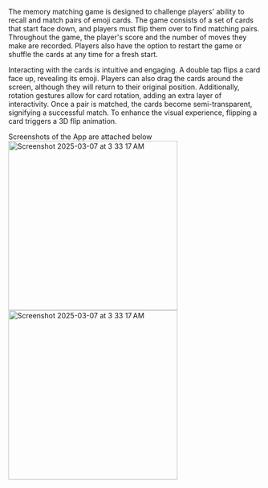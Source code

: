 The memory matching game is designed to challenge players' ability to recall and match pairs of emoji cards. The game consists of a set of cards that start face down, and players must flip them over to find matching pairs. Throughout the game, the player's score and the number of moves they make are recorded. Players also have the option to restart the game or shuffle the cards at any time for a fresh start.

Interacting with the cards is intuitive and engaging. A double tap flips a card face up, revealing its emoji. Players can also drag the cards around the screen, although they will return to their original position. Additionally, rotation gestures allow for card rotation, adding an extra layer of interactivity. Once a pair is matched, the cards become semi-transparent, signifying a successful match. To enhance the visual experience, flipping a card triggers a 3D flip animation.

Screenshots of the App are attached below
<img width="337" alt="Screenshot 2025-03-07 at 3 33 17 AM" src="https://github.com/user-attachments/assets/bfba9874-c050-47d7-90da-b954ecfb3330" />
<img width="337" alt="Screenshot 2025-03-07 at 3 33 17 AM" src="https://github.com/user-attachments/assets/249eb20e-095c-434f-b9e3-8ee7ed897eb9" />
